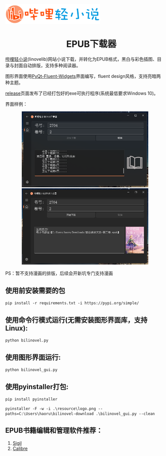 
<div align="center">
  <img src="resource/logo_big.png" width="300" style="margin-right: 3000px;"/> 
</div>

<h1 align="center">
  &nbsp;&nbsp;&nbsp;&nbsp;&nbsp;&nbsp;EPUB下载器
</h1>





[哔哩轻小说](https://www.bilinovel.com)(linovelib)网站小说下载，并转化为EPUB格式，黑白与彩色插图、目录与封面自动排版，支持多种阅读器。

图形界面使用[PyQt-Fluent-Widgets](https://pyqt-fluent-widgets.readthedocs.io/en/latest/index.html)界面编写，fluent design风格，支持亮暗两种主题。

[release](https://github.com/ShqWW/bilinovel-download/releases/tag/downloader)页面发布了已经打包好的exe可执行程序(系统最低要求Windows 10)。

界面样例：
<div align="center">
  <img src="resource/example1.png" width="400"/>
  <img src="resource/example2.png" width="400"/>
</div>

PS：暂不支持漫画的排版，后续会开新坑专门支持漫画

## 使用前安装需要的包
```
pip install -r requirements.txt -i https://pypi.org/simple/
```
## 使用命令行模式运行(无需安装图形界面库，支持Linux):
```
python bilinovel.py
```

## 使用图形界面运行:
```
python bilinovel_gui.py
```

## 使用pyinstaller打包:
```
pip install pyinstaller
```
```
pyinstaller -F -w -i .\resource\logo.png --paths=C:\Users\haoru\bilinovel-download .\bilinovel_gui.py --clean
```


## EPUB书籍编辑和管理软件推荐：
1. [Sigil](https://sigil-ebook.com/)
2. [Calibre](https://www.calibre-ebook.com/)

